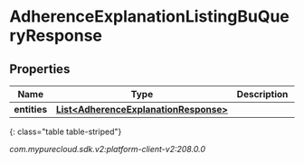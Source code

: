 # AdherenceExplanationListingBuQueryResponse


## Properties

| Name | Type | Description | Notes |
| ------------ | ------------- | ------------- | ------------- |
| **entities** | [**List&lt;AdherenceExplanationResponse&gt;**](AdherenceExplanationResponse) |  |  [optional] |
{: class="table table-striped"}




_com.mypurecloud.sdk.v2:platform-client-v2:208.0.0_
